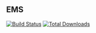 ## EMS

[![Build Status](https://travis-ci.org/siddik12/ems.svg)](https://travis-ci.org/siddik12/ems)
[![Total Downloads](https://poser.pugx.org/laravel/framework/downloads.svg)](https://packagist.org/packages/laravel/framework)
